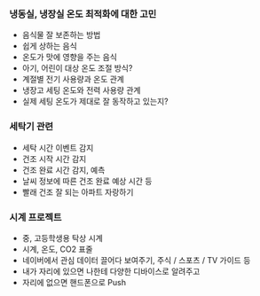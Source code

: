### 냉동실, 냉장실 온도 최적화에 대한 고민
  - 음식물 잘 보존하는 방법 
  - 쉽게 상하는 음식
  - 온도가 맛에 영향을 주는 음식
  - 아기, 어린이 대상 온도 조절 방식?
  - 계절별 전기 사용량과 온도 관계
  - 냉장고 세팅 온도와 전력 사용량 관계
  - 실제 세팅 온도가 제대로 잘 동작하고 있는지?

### 세탁기 관련
  - 세탁 시간 이벤트 감지
  - 건조 시작 시간 감지
  - 건조 완료 시간 감지, 예측
  - 날씨 정보에 따른 건조 완료 예상 시간 등
  - 빨래 건조 잘 되는 아파트 자랑하기
  
### 시계 프로젝트
  - 중, 고등학생용 탁상 시계
  - 시계, 온도, CO2 표줄
  - 네이버에서 관심 데이터 끌어다 보여주기, 주식 / 스포츠 / TV 가이드 등
  - 내가 자리에 있으면 나한테 다양한 디바이스로 알려주고
  - 자리에 없으면 핸드폰으로 Push
  
    
